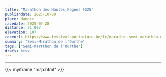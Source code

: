 ```yaml
---
title: "Marathon des Hautes Fagnes 2025"
publishdate: 2025-10-08
place: Hamoir
racedate: 2025-09-28
distance: 21.097 
elevation: 107
raceurl: https://www.festivalsportnature.be/fr/marathon-semi-marathon-de-lourthe
summary: "Semi-Marathon de l'Ourthe"
tags: ["Semi-Marathon de l'Ourthe"]
draft: true
---
```


---------------

{{< myiframe "map.html" >}}

